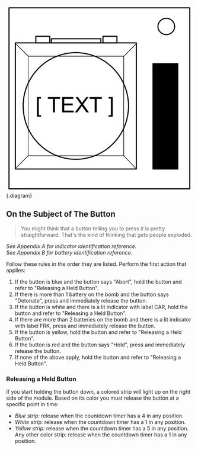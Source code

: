 ![Diagram](./test/img/the_button.svg){.diagram}

## On the Subject of The Button
> You might think that a button telling you to press it is pretty straightforward.
> That's the kind of thinking that gets people exploded.

*See Appendix A for indicator identification reference.*<br/>
*See Appendix B for battery identification reference.*

Follow these rules in the order they are listed. Perform the
first action that applies:

1. If the button is blue and the button says "Abort", hold the button and refer to "Releasing a Held Button".
2. If there is more than 1 battery on the bomb and the button says "Detonate", press and immediately release the button.
3. If the button is white and there is a lit indicator with label CAR, hold the button and refer to "Releasing a Held Button".
4. If there are more than 2 batteries on the bomb and there is a lit indicator
with label FRK, press and immediately release the button.
5. If the button is yellow, hold the button and refer to "Releasing a Held Button".
6. If the button is red and the button says "Hold", press and immediately release the button.
7. If none of the above apply, hold the button and refer to "Releasing a Held Button".

### Releasing a Held Button

If you start holding the button down, a colored strip will light up on the right side of the module. Based on its color you must release the button at a specific point in time:

- _Blue strip:_ release when the countdown timer has a 4 in any position.
- _White strip:_ release when the countdown timer has a 1 in any position.
- _Yellow strip:_ release when the countdown timer has a 5 in any position.
Any other color strip: release when the countdown timer has a 1 in any
position.
